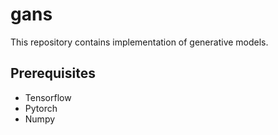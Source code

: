 # gans
This repository contains implementation of generative models.
## Prerequisites
- Tensorflow
- Pytorch
- Numpy
